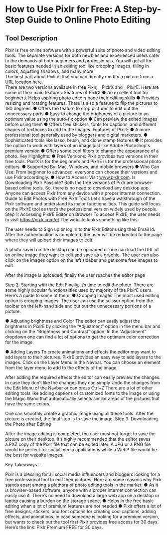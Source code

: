 # How to Use Pixlr for Free: A Step-by-Step Guide to Online Photo Editing
## Tool Description
Pixlr is free online software with a powerful suite of photo and video editing tools. The separate versions for both newbies and experienced users cater to the demands of both beginners and professionals.
You will get all the basic features needed in an editing tool like cropping images, filling in colors, adjusting shadows, and many more. <br/> The best part about Pixlr is that you can directly modify a picture from a URL location here.<br/>
There are two versions available in free Pixlr, _ PixlrX and _ PixlrE. Here are some of their main features:
Features of PixlrX
●	An excellent tool for beginners. Helps aspiring photo editors hone their editing skills
●	Provides resizing and rotating features. There is also a feature to flip the pictures to 180 degrees.
●	Offers the feature to crop pictures to edit out the unnecessary parts
●	Easy to change the brightness of a picture to an optimum value using the auto-fix option
●	Can preview the edited images before using them
●	Offers free stickers, fonts for captions, and different shapes of textboxes to add to the images. 
Features of PixlrE
●	A more professional tool generally used by bloggers and digital marketers.
●	Sophisticated tools like lasso, brush, and clone stamp features
●	It provides the option to work with layers of an image just like Adobe Photoshop's premium version
●	Offers some cool filters to change the appearance of a photo.
Key Highlights:
●	Free Versions: Pixlr provides two versions in their free tools. PixlrX is for the beginners and PixlrE is for the professional photo editors.
●	Supported By: Mac, Windows, and mobile browsers
●	Who Can Use: From beginner to advanced, everyone can choose their versions and use Pixlr accordingly.
●	How to Access: Visit www.pixlr.com.
Is Downloading Pixlr Possible?
Both the free versions of Pixlr are browser-based online tools. So, there is no need to download any desktop app. Anyone can access Pixlr from any device with a proper internet connection.
Guide to Edit Photos with Free Pixlr Tools
Let’s have a walkthrough of the Pixlr software and understand its major functionalities.
This guide will focus on the PixlrE tool as that’s the professional version widely used by people.
Step 1: Accessing PixlrE Editor on Browser
To access PixlrE, the user needs to visit https://pixlr.com/e/
The website looks something like this:
 
The user needs to Sign up or log in to the Pixlr Editor using their Email Id. After the authentication is completed, the user will be redirected to the page where they will upload their images to edit.
 
A photo saved on the desktop can be uploaded or one can load the URL of an online image they want to edit and save as a graphic. The user can also click on the images option on the left sidebar and get some free images to edit.
 

After the image is uploaded, finally the user reaches the editor page

 
Step 2: Starting with the Edit
Finally, it’s time to edit the photo. There are some highly popular functionalities used by majority of the PixlrE users. Here’s a guide to some of them:
●	Cropping Images
The most used editing option is cropping images. The user can use the scissor option from the toolbar on the left-hand side and cut out the unnecessary portions of a picture.
 
●	Adjusting brightness and Color
The editor can easily adjust the brightness in PixlrE by clicking the “Adjustment” option in the menu bar and clicking on the “Brightness and Contrast” option. In the “Adjustment” dropdown one can find a lot of options to get the optimum color correction for the image.

 
●	Adding Layers
To create animations and effects the editor may want to add layers to their pictures. PixlrE provides an easy way to add layers to the images. 
Click on the Layer Menu in the Navbar. You can choose an element from the layer menu to add to the effects of the image.

 
After adding the required effects the editor can easily preview the changes. In case they don’t like the changes they can simply Undo the changes from the Edit Menu of the Navbar or can press Ctrl+Z
There are a lot of other editing tools like adding captions of customized fonts to the image or using the Magic Wand that automatically selects similar areas of the pictures that have the same colors.

One can smoothly create a graphic image using all these tools. After the picture is created, the final step is to save the image.
Step 3: Downloading the Photo after Editing
 
After the image editing is completed, the user must not forget to save the picture on their desktop.
It’s highly recommended that the editor saves a.PXZ copy of the Pixlr file that can be edited later. 
A JPG or a PNG file would be perfect for social media applications while a WebP file would be the best for website images.
 
Key Takeaways…

Pixlr is a blessing for all social media influencers and bloggers looking for a free professional tool to edit their pictures. Here are some reasons why Pixlr stands apart among a plethora of photo editing tools in the market:
●	As it is browser-based software, anyone with a proper internet connection can easily use it. There’s no need to download a large web app on a desktop or laptop causing a burden on the storage space.
●	Helps in the free basic editing when a lot of premium features are not needed
●	Pixlr offers a lot of free designs, stickers, and font options for creating cool captions, adding effects, and animations.
In case someone is looking for a premium version, but wants to check out the tool first Pixlr provides free access for 30 days. Here’s the link:  Pixlr Premium FREE for 30 days.



